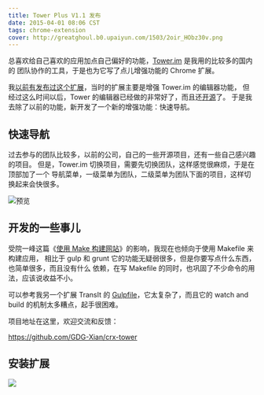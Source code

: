 ```yaml
---
title: Tower Plus V1.1 发布
date: 2015-04-01 08:06 CST
tags: chrome-extension
cover: http://greatghoul.b0.upaiyun.com/1503/2oir_HObz30v.png
---
```


总喜欢给自己喜欢的应用加点自己偏好的功能，[Tower.im][1] 是我用的比较多的国内的
团队协作的工具，于是也为它写了点儿增强功能的 Chrome 扩展。

我[以前有发布过这个扩展][2]，当时的扩展主要是增强 Tower.im 的编辑器功能，
但经过这么时间以后，Tower 的编辑器已经做的非常好了，而且还[开源][3]了。
于是我去除了以前的功能，新开发了一个新的增强功能：快速导航。

## 快速导航

过去参与的团队比较多，以前的公司，自己的一些开源项目，还有一些自己感兴趣的项目。
但是，Tower.im 切换项目，需要先切换团队，这样感觉很麻烦，于是在顶部加了一个
导航菜单，一级菜单为团队，二级菜单为团队下面的项目，这样切换起来会快很多。

![预览](http://greatghoul.b0.upaiyun.com/1503/2oir_HObz30v.png)

## 开发的一些事儿

受院一峰这篇《[使用 Make 构建网站][4]》的影响，我现在也倾向于使用 Makefile 来构建应用，
相比于 gulp 和 grunt 它的功能无疑弱很多，但是你要写点什么东西，也简单很多，而且没有什么
依赖，在写 Makefile 的同时，也巩固了不少命令的用法，应该说收益不小。

可以参考我另一个扩展 TransIt 的 [Gulpfile][5]，它太复杂了，而且它的 watch and build
的机制太多糟点，起手很困难。

项目地址在这里，欢迎交流和反馈：

<https://github.com/GDG-Xian/crx-tower>

## 安装扩展

<a href="https://chrome.google.com/webstore/detail/twoerim-plus/dfhmgoomjkcdlfclkpjpmhjgpdakijke"><img src="https://camo.githubusercontent.com/334b4f665751356b1f4afb758f8ddde55b9c71b8/68747470733a2f2f7261772e6769746875622e636f6d2f476f6f676c654368726f6d652f6368726f6d652d6170702d73616d706c65732f6d61737465722f74727969746e6f77627574746f6e5f736d616c6c2e706e67" border="0" style="max-width:100%;"></a>

[1]: https://tower.im
[2]: http://g2w.dev:4567/2014/02/rlease-crx-tower-1-0/
[3]: http://simditor.tower.im/
[4]: http://www.ruanyifeng.com/blog/2015/03/build-website-with-make.html
[5]: https://github.com/GDG-Xian/crx-transit/blob/master/Gulpfile.js
